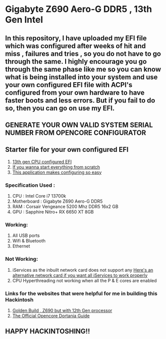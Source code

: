 # Gigabyte Z690 Aero-G DDR5 , 13th Gen Intel

## In this repository, I have uploaded my EFI file which was configured after weeks of hit and miss , failures and tries , so you do not have to go through the same. I highly encourage you go through the same phase like me so you can know what is being installed into your system and use your own configured EFI file with ACPI's configured from your own hardware to have faster boots and less errors. But if you fail to do so, then you can go on use my EFI. 

## __GENERATE YOUR OWN VALID SYSTEM SERIAL NUMBER FROM OPENCORE CONFIGURATOR__

## Starter file for your own configured EFI
1. [13th gen CPU configured EFI](https://github.com/luchina-gabriel/BASE-EFI-INTEL-DESKTOP-13THGEN-RAPTOR-LAKE)
1. [If you wanna start everything from scratch](https://github.com/acidanthera/OpenCorePkg/releases/)
1. [This application makes configuring so easy](https://mackie100projects.altervista.org/download-opencore-configurator/)

### Specification Used :
1. CPU : Intel Core i7 13700k
1. Motherboard : Gigabyte Z690 Aero-G DDR5
1. RAM : Corsair Vengeance 5200 Mhz DDR5 16x2 GB
1. GPU : Sapphire Nitro+ RX 6650 XT 8GB

### Working:
1. All USB ports
1. Wifi & Bluetooth
1. Ethernet

### Not Working:
1. iServices as the inbuilt network card does not support any
[Here's an alternative network card if you want all iServices to work properly](https://www.amazon.com/dp/B07VCCZS54/ref=sspa_dk_detail_4?psc=1&pd_rd_i=B07VCCZS54&pd_rd_w=3TSJu&content-id=amzn1.sym.08ba9b95-1385-44b0-b652-c46acdff309c&pf_rd_p=08ba9b95-1385-44b0-b652-c46acdff309c&pf_rd_r=BE7HBW9D1ZX4H0Q1R3RS&pd_rd_wg=cDj8X&pd_rd_r=617bb679-e095-4cdb-afba-3d1d9e1e7fed&s=electronics&sp_csd=d2lkZ2V0TmFtZT1zcF9kZXRhaWxfdGhlbWF0aWM&spLa=ZW5jcnlwdGVkUXVhbGlmaWVyPUEyUU9LNDJZM0JQMEY3JmVuY3J5cHRlZElkPUEwMzQ1OTMyMUdERllEQ1FaWFU5SCZlbmNyeXB0ZWRBZElkPUEwMzA0MjQyMkNEOFBIODVEOU1WRiZ3aWRnZXROYW1lPXNwX2RldGFpbF90aGVtYXRpYyZhY3Rpb249Y2xpY2tSZWRpcmVjdCZkb05vdExvZ0NsaWNrPXRydWU=)
1. CPU Hyperthreading not working when all the P & E cores are enabled

### Links for the websites that were helpful for me in building this Hackintosh
1. [Golden Build , Z690 but with 12th Gen processor](https://www.tonymacx86.com/threads/gigabyte-z690-aero-g-i5-12600k-amd-rx-6800-xt.317179/)
1. [The Official Opencore Dortania Guide](https://dortania.github.io/OpenCore-Install-Guide/)

## HAPPY HACKINTOSHING!!
